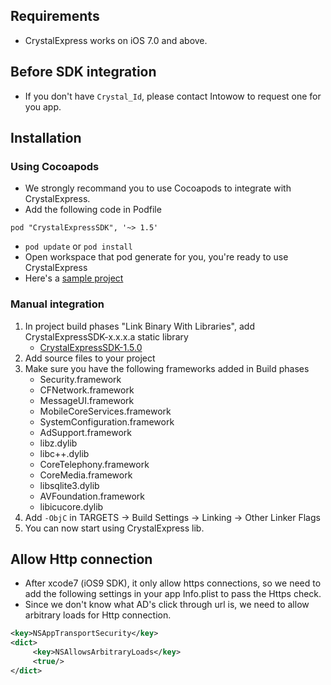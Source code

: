 ## Requirements
- CrystalExpress works on iOS 7.0 and above.

## Before SDK integration
- If you don't have `Crystal_Id`, please contact Intowow to request one for you app.

## Installation
### Using Cocoapods
- We strongly recommand you to use Cocoapods to integrate with CrystalExpress.
- Add the following code in Podfile
```
pod "CrystalExpressSDK", '~> 1.5'
```
- `pod update` or `pod install`
- Open workspace that pod generate for you, you're ready to use CrystalExpress
- Here's a [sample project](https://github.com/ytli1204/CrystalExpressSample)

### Manual integration
1. In project build phases "Link Binary With Libraries", add CrystalExpressSDK-x.x.x.a static library
    - [CrystalExpressSDK-1.5.0](https://s3-ap-northeast-1.amazonaws.com/intowow/ios/Manual/CrystalExpressSDK-1.5.0.zip)
2. Add source files to your project
3. Make sure you have the following frameworks added in Build phases
    - Security.framework
    - CFNetwork.framework
    - MessageUI.framework
    - MobileCoreServices.framework
    - SystemConfiguration.framework
    - AdSupport.framework
    - libz.dylib
    - libc++.dylib
    - CoreTelephony.framework
    - CoreMedia.framework
    - libsqlite3.dylib
    - AVFoundation.framework
    - libicucore.dylib
4. Add `-ObjC` in TARGETS -> Build Settings -> Linking -> Other Linker Flags
5. You can now start using CrystalExpress lib.

## Allow Http connection
- After xcode7 (iOS9 SDK), it only allow https connections, so we need to add the following settings in your app Info.plist to pass the Https check.
- Since we don't know what AD's click through url is, we need to allow arbitrary loads for Http connection.
```xml
<key>NSAppTransportSecurity</key>
<dict>
     <key>NSAllowsArbitraryLoads</key>
     <true/>
</dict>
```
